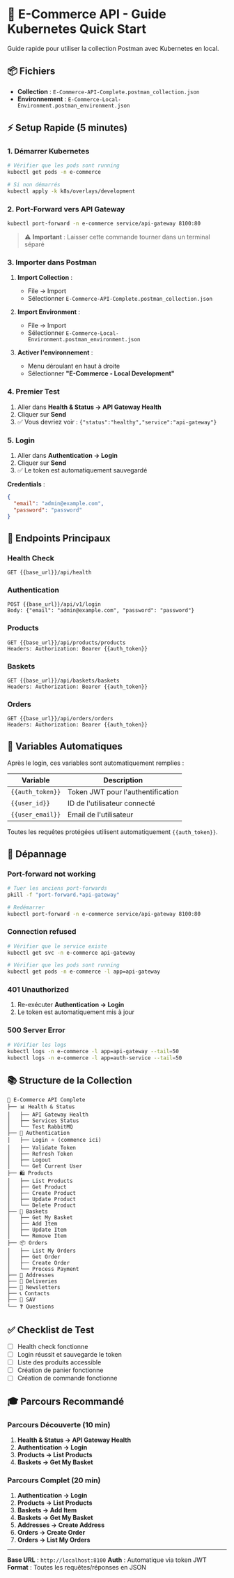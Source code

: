 # 🚀 E-Commerce API - Guide Kubernetes Quick Start

Guide rapide pour utiliser la collection Postman avec Kubernetes en local.

## 📦 Fichiers

- **Collection** : `E-Commerce-API-Complete.postman_collection.json`
- **Environnement** : `E-Commerce-Local-Environment.postman_environment.json`

## ⚡ Setup Rapide (5 minutes)

### 1. Démarrer Kubernetes

```bash
# Vérifier que les pods sont running
kubectl get pods -n e-commerce

# Si non démarrés
kubectl apply -k k8s/overlays/development
```

### 2. Port-Forward vers API Gateway

```bash
kubectl port-forward -n e-commerce service/api-gateway 8100:80
```

> ⚠️ **Important** : Laisser cette commande tourner dans un terminal séparé

### 3. Importer dans Postman

1. **Import Collection** :
   - File → Import
   - Sélectionner `E-Commerce-API-Complete.postman_collection.json`

2. **Import Environment** :
   - File → Import
   - Sélectionner `E-Commerce-Local-Environment.postman_environment.json`

3. **Activer l'environnement** :
   - Menu déroulant en haut à droite
   - Sélectionner **"E-Commerce - Local Development"**

### 4. Premier Test

1. Aller dans **Health & Status → API Gateway Health**
2. Cliquer sur **Send**
3. ✅ Vous devriez voir : `{"status":"healthy","service":"api-gateway"}`

### 5. Login

1. Aller dans **Authentication → Login**
2. Cliquer sur **Send**
3. ✅ Le token est automatiquement sauvegardé

**Credentials** :
```json
{
  "email": "admin@example.com",
  "password": "password"
}
```

## 🎯 Endpoints Principaux

### Health Check
```
GET {{base_url}}/api/health
```

### Authentication
```
POST {{base_url}}/api/v1/login
Body: {"email": "admin@example.com", "password": "password"}
```

### Products
```
GET {{base_url}}/api/products/products
Headers: Authorization: Bearer {{auth_token}}
```

### Baskets
```
GET {{base_url}}/api/baskets/baskets
Headers: Authorization: Bearer {{auth_token}}
```

### Orders
```
GET {{base_url}}/api/orders/orders
Headers: Authorization: Bearer {{auth_token}}
```

## 🔧 Variables Automatiques

Après le login, ces variables sont automatiquement remplies :

| Variable | Description |
|----------|-------------|
| `{{auth_token}}` | Token JWT pour l'authentification |
| `{{user_id}}` | ID de l'utilisateur connecté |
| `{{user_email}}` | Email de l'utilisateur |

Toutes les requêtes protégées utilisent automatiquement `{{auth_token}}`.

## 🐛 Dépannage

### Port-forward not working
```bash
# Tuer les anciens port-forwards
pkill -f "port-forward.*api-gateway"

# Redémarrer
kubectl port-forward -n e-commerce service/api-gateway 8100:80
```

### Connection refused
```bash
# Vérifier que le service existe
kubectl get svc -n e-commerce api-gateway

# Vérifier que les pods sont running
kubectl get pods -n e-commerce -l app=api-gateway
```

### 401 Unauthorized
1. Re-exécuter **Authentication → Login**
2. Le token est automatiquement mis à jour

### 500 Server Error
```bash
# Vérifier les logs
kubectl logs -n e-commerce -l app=api-gateway --tail=50
kubectl logs -n e-commerce -l app=auth-service --tail=50
```

## 📚 Structure de la Collection

```
📁 E-Commerce API Complete
├── 📊 Health & Status
│   ├── API Gateway Health
│   ├── Services Status
│   └── Test RabbitMQ
├── 🔐 Authentication
│   ├── Login ⭐ (commence ici)
│   ├── Validate Token
│   ├── Refresh Token
│   ├── Logout
│   └── Get Current User
├── 🛍️ Products
│   ├── List Products
│   ├── Get Product
│   ├── Create Product
│   ├── Update Product
│   └── Delete Product
├── 🛒 Baskets
│   ├── Get My Basket
│   ├── Add Item
│   ├── Update Item
│   └── Remove Item
├── 📦 Orders
│   ├── List My Orders
│   ├── Get Order
│   ├── Create Order
│   └── Process Payment
├── 📍 Addresses
├── 🚚 Deliveries
├── 📧 Newsletters
├── 📞 Contacts
├── 🎫 SAV
└── ❓ Questions
```

## ✅ Checklist de Test

- [ ] Health check fonctionne
- [ ] Login réussit et sauvegarde le token
- [ ] Liste des produits accessible
- [ ] Création de panier fonctionne
- [ ] Création de commande fonctionne

## 🎓 Parcours Recommandé

### Parcours Découverte (10 min)
1. **Health & Status → API Gateway Health**
2. **Authentication → Login**
3. **Products → List Products**
4. **Baskets → Get My Basket**

### Parcours Complet (20 min)
1. **Authentication → Login**
2. **Products → List Products**
3. **Baskets → Add Item**
4. **Baskets → Get My Basket**
5. **Addresses → Create Address**
6. **Orders → Create Order**
7. **Orders → List My Orders**

---

**Base URL** : `http://localhost:8100`
**Auth** : Automatique via token JWT
**Format** : Toutes les requêtes/réponses en JSON
